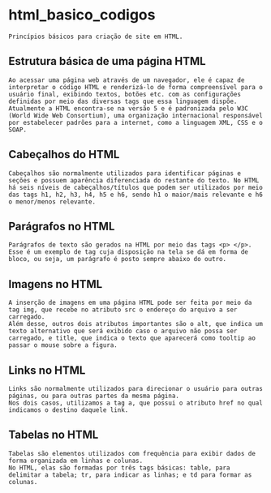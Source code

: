 # html_basico_codigos
    Princípios básicos para criação de site em HTML.
    
##  Estrutura básica de uma página HTML
    Ao acessar uma página web através de um navegador, ele é capaz de interpretar o código HTML e renderizá-lo de forma compreensível para o usuário final, exibindo textos, botões etc. com as configurações definidas por meio das diversas tags que essa linguagem dispõe.
    Atualmente a HTML encontra-se na versão 5 e é padronizada pelo W3C (World Wide Web Consortium), uma organização internacional responsável por estabelecer padrões para a internet, como a linguagem XML, CSS e o SOAP.
    
##  Cabeçalhos do HTML
    Cabeçalhos são normalmente utilizados para identificar páginas e seções e possuem aparência diferenciada do restante do texto. No HTML há seis níveis de cabeçalhos/títulos que podem ser utilizados por meio das tags h1, h2, h3, h4, h5 e h6, sendo h1 o maior/mais relevante e h6 o menor/menos relevante.
    
##  Parágrafos no HTML
    Parágrafos de texto são gerados na HTML por meio das tags <p> </p>. Esse é um exemplo de tag cuja disposição na tela se dá em forma de bloco, ou seja, um parágrafo é posto sempre abaixo do outro.
    
##  Imagens no HTML
    A inserção de imagens em uma página HTML pode ser feita por meio da tag img, que recebe no atributo src o endereço do arquivo a ser carregado.
    Além desse, outros dois atributos importantes são o alt, que indica um texto alternativo que será exibido caso o arquivo não possa ser carregado, e title, que indica o texto que aparecerá como tooltip ao passar o mouse sobre a figura.

##  Links no HTML
    Links são normalmente utilizados para direcionar o usuário para outras páginas, ou para outras partes da mesma página.
    Nos dois casos, utilizamos a tag a, que possui o atributo href no qual indicamos o destino daquele link.
  
##  Tabelas no HTML
    Tabelas são elementos utilizados com frequência para exibir dados de forma organizada em linhas e colunas.
    No HTML, elas são formadas por três tags básicas: table, para delimitar a tabela; tr, para indicar as linhas; e td para formar as colunas. 
